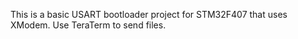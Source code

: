 This is a basic USART bootloader project for STM32F407 that uses XModem. Use TeraTerm to send files.
